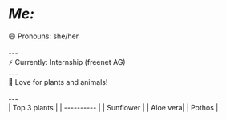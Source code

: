 # *Me:* 

😄 Pronouns: she/her <br/>
<br/>
‎---
<br/>
⚡ Currently: Internship (freenet AG)
<br/>
‎---
<br/>
🌱 Love for plants and animals!
<br/>
<br/>
‎‎---
<br/>
| Top 3 plants |
| ---------- |
| Sunflower |
| Aloe vera|
| Pothos   |

<!--
**MaiGuenther/MaiGuenther** is a ✨ _special_ ✨ repository because its `README.md` (this file) appears on your GitHub profile.

Here are some ideas to get you started:

- 🔭 I’m currently working on ...
- 🌱 I’m currently learning ...
- 👯 I’m looking to collaborate on ...
- 🤔 I’m looking for help with ...
- 💬 Ask me about ...
- 📫 How to reach me: ...
- 😄 Pronouns: ...
- ⚡ Fun fact: ...
-->

